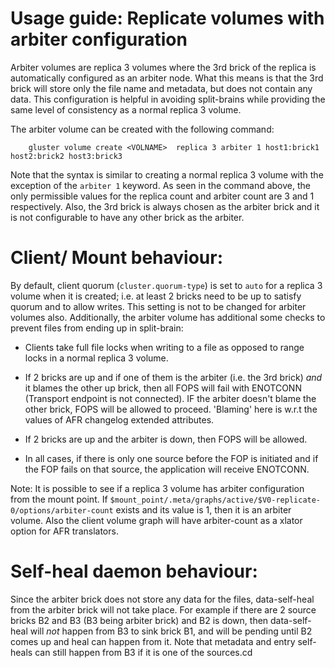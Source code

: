 Usage guide: Replicate volumes with arbiter configuration
==========================================================

Arbiter volumes are replica 3 volumes where the 3rd brick of the replica is
automatically configured as an arbiter node. What this means is that the 3rd
brick will store only the file name and metadata, but does not contain any data.
This configuration is helpful in avoiding split-brains while providing the same
level of consistency as a normal replica 3 volume.

The arbiter volume can be created with the following command:

		gluster volume create <VOLNAME>  replica 3 arbiter 1 host1:brick1 host2:brick2 host3:brick3

Note that the syntax is similar to creating a normal replica 3 volume with the
exception of the `arbiter 1` keyword. As seen in the command above, the only
permissible values for the replica count and arbiter count are 3 and 1
respectively. Also, the 3rd brick is always chosen as the arbiter brick and it
is not configurable to have any other brick as the arbiter.

Client/ Mount behaviour:
========================

By default, client quorum (`cluster.quorum-type`) is set to `auto` for a replica
3 volume when it is created;  i.e. at least 2 bricks need to be up to satisfy
quorum and to allow writes. This setting is not to be changed for arbiter
volumes also. Additionally, the arbiter volume has additional some checks to
prevent files from ending up in split-brain:

* Clients take full file locks when writing to a file as opposed to range locks
  in a normal replica 3 volume.

* If 2 bricks are up and if one of them is the arbiter (i.e. the 3rd brick) *and*
  it blames the other up brick, then all FOPS will fail with ENOTCONN (Transport
  endpoint is not connected). IF the arbiter doesn't blame the other brick,
  FOPS will be allowed to proceed. 'Blaming' here is w.r.t the values of AFR
  changelog extended attributes.

* If 2 bricks are up and the arbiter is down, then FOPS will be allowed.

* In all cases, if there is only one source before the FOP is initiated and if
  the FOP fails on that source, the application will receive ENOTCONN.

Note: It is possible to see if a replica 3 volume has arbiter configuration from
the mount point. If
`$mount_point/.meta/graphs/active/$V0-replicate-0/options/arbiter-count` exists
and its value is 1, then it is an arbiter volume. Also the client volume graph
will have arbiter-count as a xlator option for AFR translators.

Self-heal daemon behaviour:
===========================
Since the arbiter brick does not store any data for the files, data-self-heal
from the arbiter brick will not take place. For example if there are 2 source
bricks B2 and B3 (B3 being arbiter brick) and B2 is down, then data-self-heal
will *not* happen from B3 to sink brick B1, and will be pending until B2 comes
up and heal can happen from it. Note that  metadata and entry self-heals can
still happen from B3 if it is one of the sources.cd